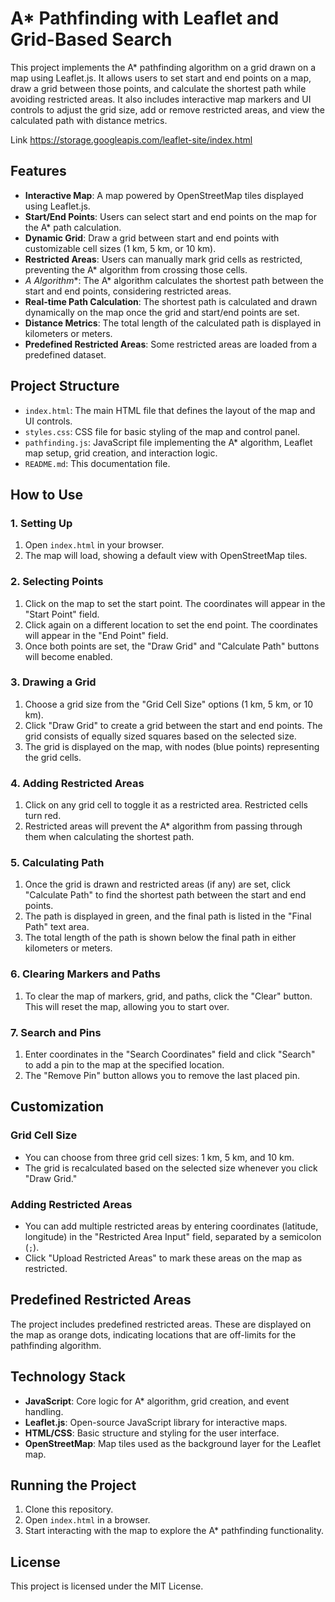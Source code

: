 # A* Pathfinding with Leaflet and Grid-Based Search

This project implements the A* pathfinding algorithm on a grid drawn on a map using Leaflet.js. It allows users to set start and end points on a map, draw a grid between those points, and calculate the shortest path while avoiding restricted areas. It also includes interactive map markers and UI controls to adjust the grid size, add or remove restricted areas, and view the calculated path with distance metrics.

Link https://storage.googleapis.com/leaflet-site/index.html

## Features

- **Interactive Map**: A map powered by OpenStreetMap tiles displayed using Leaflet.js.
- **Start/End Points**: Users can select start and end points on the map for the A* path calculation.
- **Dynamic Grid**: Draw a grid between start and end points with customizable cell sizes (1 km, 5 km, or 10 km).
- **Restricted Areas**: Users can manually mark grid cells as restricted, preventing the A* algorithm from crossing those cells.
- **A* Algorithm**: The A* algorithm calculates the shortest path between the start and end points, considering restricted areas.
- **Real-time Path Calculation**: The shortest path is calculated and drawn dynamically on the map once the grid and start/end points are set.
- **Distance Metrics**: The total length of the calculated path is displayed in kilometers or meters.
- **Predefined Restricted Areas**: Some restricted areas are loaded from a predefined dataset.

## Project Structure

- `index.html`: The main HTML file that defines the layout of the map and UI controls.
- `styles.css`: CSS file for basic styling of the map and control panel.
- `pathfinding.js`: JavaScript file implementing the A* algorithm, Leaflet map setup, grid creation, and interaction logic.
- `README.md`: This documentation file.

## How to Use

### 1. Setting Up
1. Open `index.html` in your browser.
2. The map will load, showing a default view with OpenStreetMap tiles.

### 2. Selecting Points
1. Click on the map to set the start point. The coordinates will appear in the "Start Point" field.
2. Click again on a different location to set the end point. The coordinates will appear in the "End Point" field.
3. Once both points are set, the "Draw Grid" and "Calculate Path" buttons will become enabled.

### 3. Drawing a Grid
1. Choose a grid size from the "Grid Cell Size" options (1 km, 5 km, or 10 km).
2. Click "Draw Grid" to create a grid between the start and end points. The grid consists of equally sized squares based on the selected size.
3. The grid is displayed on the map, with nodes (blue points) representing the grid cells.

### 4. Adding Restricted Areas
1. Click on any grid cell to toggle it as a restricted area. Restricted cells turn red.
2. Restricted areas will prevent the A* algorithm from passing through them when calculating the shortest path.

### 5. Calculating Path
1. Once the grid is drawn and restricted areas (if any) are set, click "Calculate Path" to find the shortest path between the start and end points.
2. The path is displayed in green, and the final path is listed in the "Final Path" text area.
3. The total length of the path is shown below the final path in either kilometers or meters.

### 6. Clearing Markers and Paths
1. To clear the map of markers, grid, and paths, click the "Clear" button. This will reset the map, allowing you to start over.

### 7. Search and Pins
1. Enter coordinates in the "Search Coordinates" field and click "Search" to add a pin to the map at the specified location.
2. The "Remove Pin" button allows you to remove the last placed pin.

## Customization

### Grid Cell Size
- You can choose from three grid cell sizes: 1 km, 5 km, and 10 km.
- The grid is recalculated based on the selected size whenever you click "Draw Grid."

### Adding Restricted Areas
- You can add multiple restricted areas by entering coordinates (latitude, longitude) in the "Restricted Area Input" field, separated by a semicolon (`;`).
- Click "Upload Restricted Areas" to mark these areas on the map as restricted.

## Predefined Restricted Areas

The project includes predefined restricted areas. These are displayed on the map as orange dots, indicating locations that are off-limits for the pathfinding algorithm.

## Technology Stack

- **JavaScript**: Core logic for A* algorithm, grid creation, and event handling.
- **Leaflet.js**: Open-source JavaScript library for interactive maps.
- **HTML/CSS**: Basic structure and styling for the user interface.
- **OpenStreetMap**: Map tiles used as the background layer for the Leaflet map.

## Running the Project

1. Clone this repository.
2. Open `index.html` in a browser.
3. Start interacting with the map to explore the A* pathfinding functionality.

## License

This project is licensed under the MIT License.
